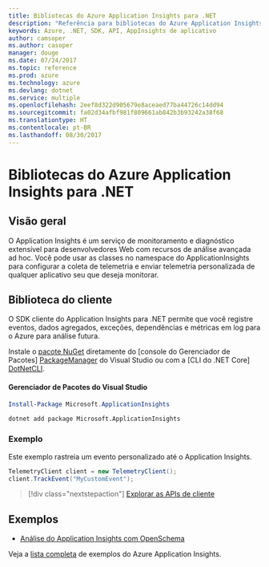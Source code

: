 ```yaml
---
title: Bibliotecas do Azure Application Insights para .NET
description: "Referência para bibliotecas do Azure Application Insights para .NET"
keywords: Azure, .NET, SDK, API, AppInsights de aplicativo
author: camsoper
ms.author: casoper
manager: douge
ms.date: 07/24/2017
ms.topic: reference
ms.prod: azure
ms.technology: azure
ms.devlang: dotnet
ms.service: multiple
ms.openlocfilehash: 2eef8d322d905679e8aceaed77ba44726c14dd94
ms.sourcegitcommit: fa02d34afbf981f809661ab842b3b93242a38f68
ms.translationtype: HT
ms.contentlocale: pt-BR
ms.lasthandoff: 08/30/2017
---
```

# <a name="azure-application-insights-libraries-for-net"></a>Bibliotecas do Azure Application Insights para .NET

## <a name="overview"></a>Visão geral

O Application Insights é um serviço de monitoramento e diagnóstico extensível para desenvolvedores Web com recursos de análise avançada ad hoc. Você pode usar as classes no namespace do ApplicationInsights para configurar a coleta de telemetria e enviar telemetria personalizada de qualquer aplicativo seu que deseja monitorar.

## <a name="client-library"></a>Biblioteca do cliente

O SDK cliente do Application Insights para .NET permite que você registre eventos, dados agregados, exceções, dependências e métricas em log para o Azure para análise futura.

Instale o [pacote NuGet](https://www.nuget.org/packages/Microsoft.ApplicationInsights ) diretamente do [console do Gerenciador de Pacotes] [ PackageManager] do Visual Studio ou com a [CLI do .NET Core] [DotNetCLI].

#### <a name="visual-studio-package-manager"></a>Gerenciador de Pacotes do Visual Studio

```powershell
Install-Package Microsoft.ApplicationInsights 
```

```bash
dotnet add package Microsoft.ApplicationInsights 
```

### <a name="example"></a>Exemplo

Este exemplo rastreia um evento personalizado até o Application Insights.

```csharp
TelemetryClient client = new TelemetryClient();
client.TrackEvent("MyCustomEvent");
```

> [!div class="nextstepaction"]
> [Explorar as APIs de cliente](/dotnet/api/overview/azure/insights/client)



## <a name="samples"></a>Exemplos

- [Análise do Application Insights com OpenSchema](https://azure.microsoft.com/resources/samples/guidance-appinsights-openschema/)

Veja a [lista completa](https://azure.microsoft.com/resources/samples/?service=application-insights&platform=dotnet) de exemplos do Azure Application Insights.

[PackageManager]: https://docs.microsoft.com/nuget/tools/package-manager-console
[DotNetCLI]: https://docs.microsoft.com/dotnet/core/tools/dotnet-add-package
